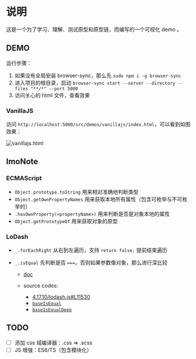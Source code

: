 # 说明

这是一个为了学习、理解、测试原型和原型链，而编写的一个可视化 demo 。

## DEMO

运行步骤：

1. 如果没有全局安装 browser-sync，那么先 `sudo npm i -g browser-sync`
2. 进入项目的根目录，启动 `browser-sync start --server --directory --files "**/*" --port 5000`
3. 访问关心的 html 文件，查看效果

### VanillaJS

访问 `http://localhost:5000/src/demos/vanillajs/index.html`，可以看到如图效果：

![vanillajs.html](http://ohz4k75du.bkt.clouddn.com/markdown/1532441477079.png)

## ImoNote

### ECMAScript

- `Object.prototype.toString` 用来相对准确地判断类型
- `Object.getOwnPropertyNames` 用来获取本地所有属性（包含可枚举与不可枚举的）
- `.hasOwnProperty(<propertyName>)` 用来判断是否是对象本地的属性
- `Object.getPrototypeOf` 用来获取对象的原型

### LoDash

- `_.forEachRight` 从右到左遍历，支持 `return false;` 提前结束遍历
- `_.isEqual` 先判断是否 `===`，否则如果参数像对象，那么进行深比较

  - [doc](https://lodash.com/docs/4.17.10#isEqual)
  - source codes:

    - [4.17.10/lodash.js#L11530](https://github.com/lodash/lodash/blob/4.17.10/lodash.js#L11530)
    - [`baseIsEqual`](https://github.com/lodash/lodash/blob/master/.internal/baseIsEqual.js)
    - [`baseIsEqualDeep`](https://github.com/lodash/lodash/blob/master/.internal/baseIsEqualDeep.js)

## TODO

- [ ] 添加 css 域编译器：.css => .scss
- [ ] JS 增强：ES6/TS（包含模块化）
